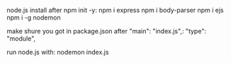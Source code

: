 node.js install after npm init -y:
npm i express
npm i body-parser
npm i ejs
npm i -g nodemon

make shure you got in package.json after "main": "index.js",:
"type": "module",

run node.js with: 
nodemon index.js
